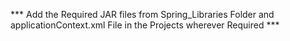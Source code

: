 *** Add the Required JAR files from Spring_Libraries Folder and applicationContext.xml File in the Projects wherever Required ***
